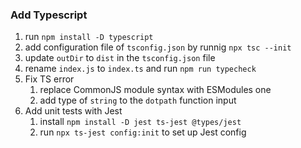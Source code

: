 ### Add Typescript

1. run `npm install -D typescript`
2. add configuration file of `tsconfig.json` by runnig `npx tsc --init`
3. update `outDir` to `dist` in the `tsconfig.json` file
4. rename `index.js` to `index.ts` and run `npm run typecheck`
5. Fix TS error
   1. replace CommonJS module syntax with ESModules one
   2. add type of `string` to the `dotpath` function input
6. Add unit tests with Jest
   1. install `npm install -D jest ts-jest @types/jest`
   2. run `npx ts-jest config:init` to set up Jest config